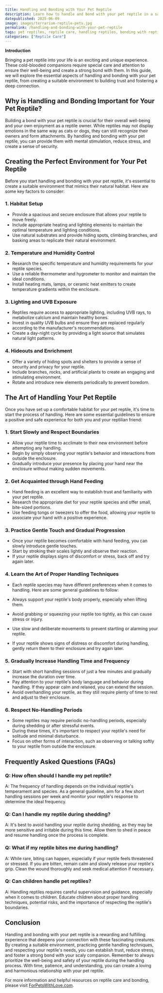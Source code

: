 ```yaml
---
title: Handling and Bonding with Your Pet Reptile
description: Learn how to handle and bond with your pet reptile in a safe and enjoyable way. Develop a strong connection with your scaly companion and create a harmonious relationship.
datepublished: 2025-06-09
image: images/terrarium-reptile-pets.jpg
permalink: /handling-and-bonding-with-your-pet-reptile
tags: pet reptiles, reptile care, handling reptiles, bonding with reptiles
categories: ["Reptile Care"]
---
```


**Introduction**

Bringing a pet reptile into your life is an exciting and unique experience. These cold-blooded companions require special care and attention to ensure their well-being and create a strong bond with them. In this guide, we will explore the essential aspects of handling and bonding with your pet reptile, from creating a suitable environment to building trust and fostering a deep connection.

## Why is Handling and Bonding Important for Your Pet Reptile?

Building a bond with your pet reptile is crucial for their overall well-being and your own enjoyment as a reptile owner. While reptiles may not display emotions in the same way as cats or dogs, they can still recognize their owners and form attachments. By handling and bonding with your pet reptile, you can provide them with mental stimulation, reduce stress, and create a sense of security.

## Creating the Perfect Environment for Your Pet Reptile

Before you start handling and bonding with your pet reptile, it's essential to create a suitable environment that mimics their natural habitat. Here are some key factors to consider:

### 1. Habitat Setup

* Provide a spacious and secure enclosure that allows your reptile to move freely.
* Include appropriate heating and lighting elements to maintain the optimal temperature and lighting conditions.
* Use natural substrates and provide hiding spots, climbing branches, and basking areas to replicate their natural environment.

### 2. Temperature and Humidity Control

* Research the specific temperature and humidity requirements for your reptile species.
* Use a reliable thermometer and hygrometer to monitor and maintain the ideal conditions.
* Install heating mats, lamps, or ceramic heat emitters to create temperature gradients within the enclosure.

### 3. Lighting and UVB Exposure

* Reptiles require access to appropriate lighting, including UVB rays, to metabolize calcium and maintain healthy bones.
* Invest in quality UVB bulbs and ensure they are replaced regularly according to the manufacturer's recommendations.
* Create a day-night cycle by providing a light source that simulates natural light patterns.

### 4. Hideouts and Enrichment

* Offer a variety of hiding spots and shelters to provide a sense of security and privacy for your reptile.
* Include branches, rocks, and artificial plants to create an engaging and stimulating environment.
* Rotate and introduce new elements periodically to prevent boredom.

## The Art of Handling Your Pet Reptile

Once you have set up a comfortable habitat for your pet reptile, it's time to start the process of handling. Here are some essential guidelines to ensure a positive and safe experience for both you and your reptilian friend:

### 1. Start Slowly and Respect Boundaries

* Allow your reptile time to acclimate to their new environment before attempting any handling.
* Begin by simply observing your reptile's behavior and interactions from outside the enclosure.
* Gradually introduce your presence by placing your hand near the enclosure without making sudden movements.

### 2. Get Acquainted through Hand Feeding

* Hand feeding is an excellent way to establish trust and familiarity with your pet reptile.
* Research the appropriate diet for your reptile species and offer small, bite-sized portions.
* Use feeding tongs or tweezers to offer the food, allowing your reptile to associate your hand with a positive experience.

### 3. Practice Gentle Touch and Gradual Progression

* Once your reptile becomes comfortable with hand feeding, you can slowly introduce gentle touches.
* Start by stroking their scales lightly and observe their reaction.
* If your reptile displays signs of discomfort or stress, back off and try again later.

### 4. Learn the Art of Proper Handling Techniques

* Each reptile species may have different preferences when it comes to handling. Here are some general guidelines to follow:

* Always support your reptile's body properly, especially when lifting them.
* Avoid grabbing or squeezing your reptile too tightly, as this can cause stress or injury.
* Use slow and deliberate movements to prevent startling or alarming your reptile.
* If your reptile shows signs of distress or discomfort during handling, gently return them to their enclosure and try again later.

### 5. Gradually Increase Handling Time and Frequency

* Start with short handling sessions of just a few minutes and gradually increase the duration over time.
* Pay attention to your reptile's body language and behavior during handling. If they appear calm and relaxed, you can extend the session.
* Avoid overhandling your reptile, as they still require plenty of time to rest and adjust to their enclosure.

### 6. Respect No-Handling Periods

* Some reptiles may require periodic no-handling periods, especially during shedding or after stressful events.
* During these times, it's important to respect your reptile's need for solitude and minimal disturbance.
* Focus on other forms of interaction, such as observing or talking softly to your reptile from outside the enclosure.

## Frequently Asked Questions (FAQs)

### Q: How often should I handle my pet reptile?

A: The frequency of handling depends on the individual reptile's temperament and species. As a general guideline, aim for a few short handling sessions per week and monitor your reptile's response to determine the ideal frequency.

### Q: Can I handle my reptile during shedding?

A: It's best to avoid handling your reptile during shedding, as they may be more sensitive and irritable during this time. Allow them to shed in peace and resume handling once the process is complete.

### Q: What if my reptile bites me during handling?

A: While rare, biting can happen, especially if your reptile feels threatened or stressed. If you are bitten, remain calm and slowly release your reptile's grip. Clean the wound thoroughly and seek medical attention if necessary.

### Q: Can children handle pet reptiles?

A: Handling reptiles requires careful supervision and guidance, especially when it comes to children. Educate children about proper handling techniques, potential risks, and the importance of respecting the reptile's boundaries.

## Conclusion

Handling and bonding with your pet reptile is a rewarding and fulfilling experience that deepens your connection with these fascinating creatures. By creating a suitable environment, practicing gentle handling techniques, and respecting your reptile's needs, you can establish trust, reduce stress, and foster a strong bond with your scaly companion. Remember to always prioritize the well-being and safety of your reptile during the handling process. With time, patience, and understanding, you can create a loving and harmonious relationship with your pet reptile.

For more information and helpful resources on reptile care and bonding, please visit [ForPetsWithLove.com](https://forpetswithlove.com/).